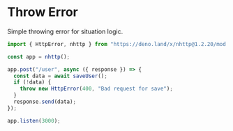 # Throw Error

Simple throwing error for situation logic.

```js
import { HttpError, nhttp } from "https://deno.land/x/nhttp@1.2.20/mod.ts";

const app = nhttp();

app.post("/user", async ({ response }) => {
  const data = await saveUser();
  if (!data) {
    throw new HttpError(400, "Bad request for save");
  }
  response.send(data);
});

app.listen(3000);
```
